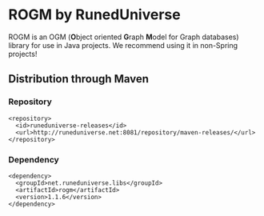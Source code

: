 # ROGM by RunedUniverse
ROGM is an OGM (**O**bject oriented **G**raph **M**odel for Graph databases) library for use in Java projects.
We recommend using it in non-Spring projects!

## Distribution through Maven
### Repository
```
<repository>
  <id>runeduniverse-releases</id>
  <url>http://runeduniverse.net:8081/repository/maven-releases/</url>
</repository>
```
### Dependency
```
<dependency>
  <groupId>net.runeduniverse.libs</groupId>
  <artifactId>rogm</artifactId>
  <version>1.1.6</version>
</dependency>
```
